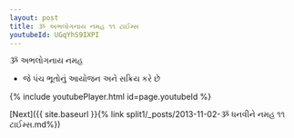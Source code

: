 ```yaml
---
layout: post
title: ૐ અભલોગનાય નમહ ૧૧ ટાઈમ્સ
youtubeId: UGqYhS9IXPI
---
```

 
 
 ૐ અભલોગનાય નમહ  
 
 -  જે પંચ ભૂતોનું આયોજન અને સક્રિય કરે છે 
 
  
 
  
 
 
 
 
 
 


{% include youtubePlayer.html id=page.youtubeId %}
 
[Next]({{ site.baseurl }}{% link  split1/_posts/2013-11-02-ૐ ધનવીને નમહ ૧૧ ટાઈમ્સ.md%})
 
